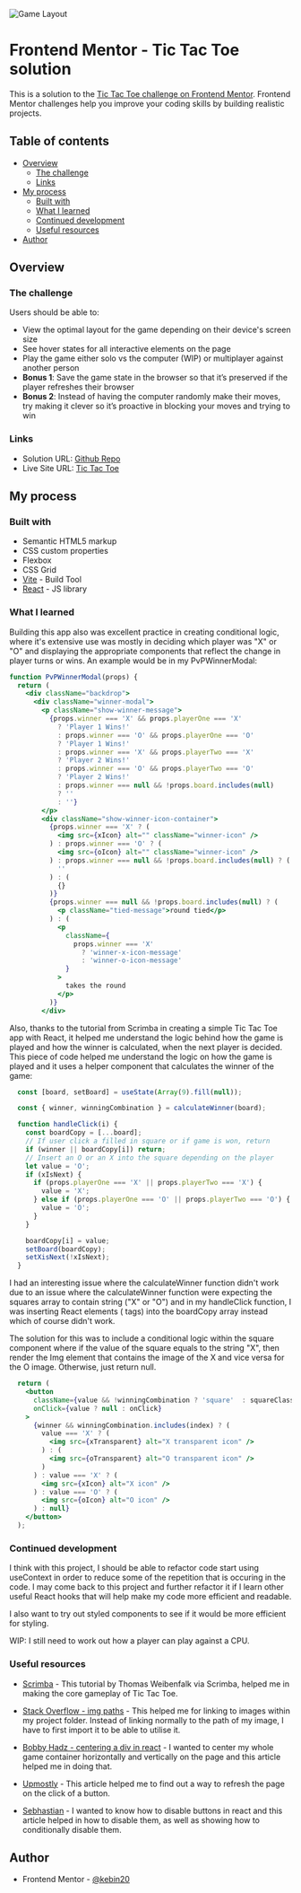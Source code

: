 ![Game Layout](./screenshots/project-screenshot.png)

# Frontend Mentor - Tic Tac Toe solution

This is a solution to the [Tic Tac Toe challenge on Frontend Mentor](https://www.frontendmentor.io/challenges/tic-tac-toe-game-Re7ZF_E2v). Frontend Mentor challenges help you improve your coding skills by building realistic projects. 

## Table of contents

- [Overview](#overview)
  - [The challenge](#the-challenge)
  - [Links](#links)
- [My process](#my-process)
  - [Built with](#built-with)
  - [What I learned](#what-i-learned)
  - [Continued development](#continued-development)
  - [Useful resources](#useful-resources)
- [Author](#author)

## Overview

### The challenge

Users should be able to:

- View the optimal layout for the game depending on their device's screen size
- See hover states for all interactive elements on the page
- Play the game either solo vs the computer (WIP) or multiplayer against another person
- **Bonus 1**: Save the game state in the browser so that it’s preserved if the player refreshes their browser
- **Bonus 2**: Instead of having the computer randomly make their moves, try making it clever so it’s proactive in blocking your moves and trying to win


### Links

- Solution URL: [Github Repo](https://github.com/kebin20/tic-tac-toe-react)
- Live Site URL: [Tic Tac Toe](https://monumental-blini-81fbb9.netlify.app/)

## My process

### Built with

- Semantic HTML5 markup
- CSS custom properties
- Flexbox
- CSS Grid
- [Vite](https://vitejs.dev/) - Build Tool
- [React](https://reactjs.org/) - JS library


### What I learned

Building this app also was excellent practice in creating conditional logic, where it's extensive use was mostly in deciding which player was "X" or "O" and displaying the appropriate components that reflect the change in player turns or wins. An example would be in my PvPWinnerModal: 

```jsx
function PvPWinnerModal(props) {
  return (
    <div className="backdrop">
      <div className="winner-modal">
        <p className="show-winner-message">
          {props.winner === 'X' && props.playerOne === 'X'
            ? 'Player 1 Wins!'
            : props.winner === 'O' && props.playerOne === 'O'
            ? 'Player 1 Wins!'
            : props.winner === 'X' && props.playerTwo === 'X'
            ? 'Player 2 Wins!'
            : props.winner === 'O' && props.playerTwo === 'O'
            ? 'Player 2 Wins!'
            : props.winner === null && !props.board.includes(null)
            ? ''
            : ''}
        </p>
        <div className="show-winner-icon-container">
          {props.winner === 'X' ? (
            <img src={xIcon} alt="" className="winner-icon" />
          ) : props.winner === 'O' ? (
            <img src={oIcon} alt="" className="winner-icon" />
          ) : props.winner === null && !props.board.includes(null) ? (
            ''
          ) : (
            {}
          )}
          {props.winner === null && !props.board.includes(null) ? (
            <p className="tied-message">round tied</p>
          ) : (
            <p
              className={
                props.winner === 'X'
                  ? 'winner-x-icon-message'
                  : 'winner-o-icon-message'
              }
            >
              takes the round
            </p>
          )}
        </div>
```


Also, thanks to the tutorial from Scrimba in creating a simple Tic Tac Toe app with React, it helped me understand the logic behind how the game is played and how the winner is calculated, when the next player is decided. This piece of code helped me understand the logic on how the game is played and it uses a helper component that calculates the winner of the game: 

```jsx
  const [board, setBoard] = useState(Array(9).fill(null));

  const { winner, winningCombination } = calculateWinner(board);

  function handleClick(i) {
    const boardCopy = [...board];
    // If user click a filled in square or if game is won, return
    if (winner || boardCopy[i]) return;
    // Insert an O or an X into the square depending on the player
    let value = 'O';
    if (xIsNext) {
      if (props.playerOne === 'X' || props.playerTwo === 'X') {
        value = 'X';
      } else if (props.playerOne === 'O' || props.playerTwo === 'O') {
        value = 'O';
      }
    }

    boardCopy[i] = value;
    setBoard(boardCopy);
    setXisNext(!xIsNext);
  }
```

I had an interesting issue where the calculateWinner function didn't work due to an issue where the calculateWinner function were expecting the squares array to contain string ("X" or "O") and in my handleClick function, I was inserting React elements (<img> tags) into the boardCopy array instead which of course didn't work. 

The solution for this was to include a conditional logic within the square component where if the value of the square equals to the string "X", then render the Img element that contains the image of the X and vice versa for the O image. Otherwise, just return null. 

```jsx
  return (
    <button
      className={value && !winningCombination ? 'square'  : squareClass}
      onClick={value ? null : onClick}
    >
      {winner && winningCombination.includes(index) ? (
        value === 'X' ? (
          <img src={xTransparent} alt="X transparent icon" />
        ) : (
          <img src={oTransparent} alt="O transparent icon" />
        )
      ) : value === 'X' ? (
        <img src={xIcon} alt="X icon" />
      ) : value === 'O' ? (
        <img src={oIcon} alt="O icon" />
      ) : null}
    </button>
  );
```

### Continued development

I think with this project, I should be able to refactor code start using useContext in order to reduce some of the repetition that is occuring in the code. I may come back to this project and further refactor it if I learn other useful React hooks that will help make my code more efficient and readable. 

I also want to try out styled components to see if it would be more efficient for styling.

WIP: I still need to work out how a player can play against a CPU.

### Useful resources

- [Scrimba](https://scrimba.com/learn/reactgame) - This tutorial by Thomas Weibenfalk via Scrimba, helped me in making the core gameplay of Tic Tac Toe.

- [Stack Overflow - img paths](https://stackoverflow.com/questions/37644265/correct-path-for-img-on-react-js) - This helped me for linking to images within my project folder. Instead of linking normally to the path of my image, I have to first import it to be able to utilise it.

- [Bobby Hadz - centering a div in react](https://bobbyhadz.com/blog/react-center-div) - I wanted to center my whole game container horizontally and vertically on the page and this article helped me in doing that.

- [Upmostly](https://upmostly.com/tutorials/how-to-refresh-a-page-or-component-in-react) - This article helped me to find out a way to refresh the page on the click of a button.

- [Sebhastian](https://sebhastian.com/react-disable-button/) - I wanted to know how to disable buttons in react and this article helped in how to disable them, as well as showing how to conditionally disable them. 


## Author

- Frontend Mentor - [@kebin20](https://www.frontendmentor.io/profile/yourusername)





